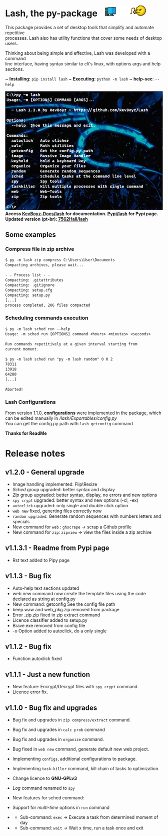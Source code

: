 # Lash,  the py-package ![](Images/desktop.png)![](Images/lash_gif.gif)

This package provides a set of desktop tools that simplify and automate repetitive  
processes. Lash also has utility functions that cover some needs of desktop users.

Thinking about being simple and effective, Lash was developed with a command   
line interface, having syntax similar to cli's linux, with options args and help sections.

~ **Installing:** `pip install lash` ~ **Executing:** `python -m lash` ~ **help-sec**: `--help`

![image][]   
**Access [KevBoyz-Docs/lash](https://kevboyz.github.io/KevBoyz-Docs/sub-pages/documentations/lash/index.html) for documentation.
[Pypi/lash](https://pypi.org/project/lash/1.2.1/) for Pypi page.** <br>
**Updated version (pt-br): [7562Hall/lash](https://kevboyz.github.io/7562Hall/sub-pages/lash/index.html)**

## Some examples

### Compress file in zip archive

    $ py -m lash zip compress C:\Users\User\Documents
    Compacting archives, please wait...

    - - Process list - -
    Compacting: .gitattributes
    Compacting: .gitignore
    Compacting: setup.cfg
    Compacting: setup.py
    [...]
    process completed, 206 files compacted


### Scheduling commands execution

    $ py -m lash sched run --help
    Usage: -m sched run [OPTIONS] command <hours> <minutes> <seconds>

    Run commands repetitively at a given interval starting from
    current moment.

    $ py -m lash sched run "py -m lash random" 0 0 2
    78311
    13918
    64280
    [...]

    Aborted!

### Lash Configurations

From version 1.1.0, **configurations** were implemented in the
package, which can be edited manually in */lash/Exportables/config.py*  
You can get the config.py path with `lash getconfig` command

**Thanks for ReadMe**


# Release notes

## v1.2.0 - General upgrade

* Image handling implemented: Flip\Resize
* *Sched* group upgraded: better syntax and display
* *Zip* group upgraded: better syntax, display, no errors and new options
* `spy crypt` upgraded: better syntax and new options (-cl, -ex)
* `autoclick` upgraded: only single and double click option
* `web new` fixed, generting files correctly now
* `random upgraded`: Generate random sequences with numbers letters and specials
* New command for `web` : `ghscrape` → scrap a Github profile
* New command for `zip`: `zipview` → view the files inside a zip archive

## v1.1.3.1 - Readme from Pypi page

* Rst text added to Pipy page

## v1.1.3 - Bug fix

* Auto-help text sections updated
* web new command now create the template files using the code declared as string at config.py
* New command: getconfig See the config file path
* beep.waw and web_pkg.zip removed from package
* Error .zip.zip fixed in zip extract command
* Licence classifier added to setup.py
* Brave.exe removed from config file
* -o Option added to autoclick, do a only single

## v1.1.2 - Bug fix

* Function autoclick fixed

## v1.1.1 - Just a new function

* New feature: Encrypt/Decrypt files with `spy crypt` command.
* Licence error fix.

## v1.1.0 - Bug fix and upgrades

* Bug fix and upgrades in `zip compress/extract` command.
* Bug fix and upgrades in `calc prob` command
* Bug fix and upgrades in `organize` command.
* Bug fixed in `web new` command, generate default new web project.
* Implementing `configs`, additional configurations to package.
* Implementing `task-killer` command, kill chain of tasks to optimization.
* Change licence to **GNU-GPLv3**
* *Log* command renamed to `spy`
* New features for sched command:
* Support for *multi-time* options in `run` command
* * Sub-command: `exec` -> Execute a task from determined moment of day
* * Sub-command: `wait` -> Wait x time, run a task once and exit


  [image]: Images/lash_print.png



